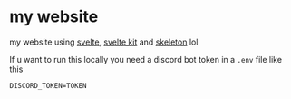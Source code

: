 # my website
my website using [svelte](https://svelte.dev), [svelte kit](https://kit.svelte.dev) and [skeleton](https://www.skeleton.dev) lol

If u want to run this locally you need a discord bot token in a `.env` file like this

```env
DISCORD_TOKEN=TOKEN
```
